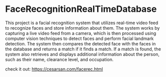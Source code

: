 # FaceRecognitionRealTimeDatabase
This project is a facial recognition system that utilizes real-time video feed to recognize faces and store information about them. The system works by capturing a live video feed from a camera, which is then processed using computer vision techniques to detect faces and perform facial landmark detection. The system then compares the detected face with the faces in the database and returns a match if it finds a match. If a match is found, the system also retrieves and displays additional information about the person, such as their name, clearance level, and occupation.

check it out: https://cesarsan.com/facerec.html
